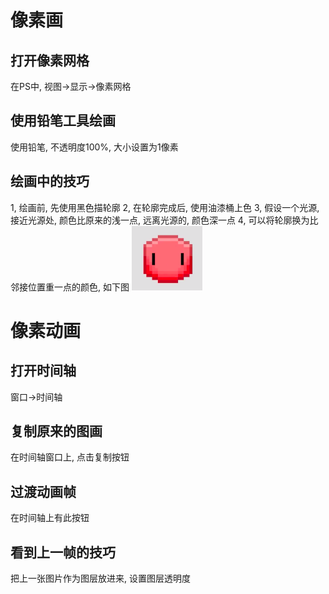# 像素画
## 打开像素网格
在PS中, 视图->显示->像素网格

## 使用铅笔工具绘画
使用铅笔, 不透明度100%, 大小设置为1像素

## 绘画中的技巧
1, 绘画前, 先使用黑色描轮廓
2, 在轮廓完成后, 使用油漆桶上色
3, 假设一个光源, 接近光源处, 颜色比原来的浅一点, 远离光源的, 颜色深一点
4, 可以将轮廓换为比邻接位置重一点的颜色, 如下图
![](_v_images/20190619004125696_1736689353.png)

# 像素动画
## 打开时间轴
窗口->时间轴

## 复制原来的图画
在时间轴窗口上, 点击复制按钮

## 过渡动画帧
在时间轴上有此按钮

## 看到上一帧的技巧
把上一张图片作为图层放进来, 设置图层透明度